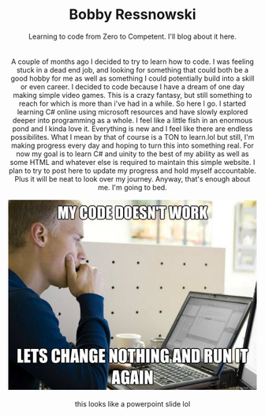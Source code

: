 <html>
<head>
<style>
body{ background-image:url(wallpaper-mania.com_High_resolution_wallpaper_background_ID_77700372477.jpg)}
</style>

<header class="masthead" style="(wallpaper-mania.com_High_resolution_wallpaper_background_ID_77700372477.jpg)">
  
  <header class="masthead">
    <div class="overlay"></div>
    <div class="container">
      <div class="row">
        <div class="col-lg-8 col-md-10 mx-auto">
          <div class="page-heading">
            <h1>Bobby Ressnowski</h1>
</div>

<body>              
Learning to code from Zero to Competent. I'll blog about it here. 
<br/>
<br/>
<br/>
A couple of months ago I decided to try to learn how to code. I was feeling stuck in a dead end job, and looking for something that could both be a good hobby for me as well as something I could potentially build into a skill or even career. I decided to code because I have a dream of one day making simple video games. This is a crazy fantasy, but still something to reach for which is more than i've had in a while. So here I go. I started learning C# online using microsoft resources and have slowly explored deeper into programming as a whole. I feel like a little fish in an enormous pond and I kinda love it. Everything is new and I feel like there are endless possibilites. What I mean by that of course is a TON to learn.lol but still, I'm making progress every day and hoping to turn this into something real. For now my goal is to learn C# and uinity to the best of my ability as well as some HTML and whatever else is required to maintain this simple website. I plan to try to post here to update my progress and hold myself accountable. Plus it will be neat to look over my journey. Anyway, that's enough about me. I'm going to bed.
<br/>
<br/>
<img src="codememe1.jpg">
<br/>
<br/>
this looks like a powerpoint slide lol
</body>

<style>
<head>
<html>

